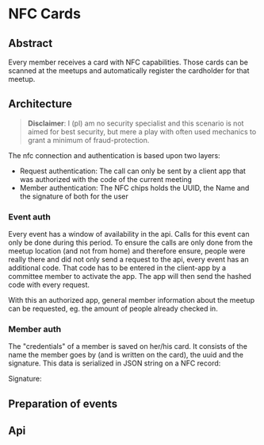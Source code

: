 # NFC Cards

## Abstract

Every member receives a card with NFC capabilities. Those cards can be
scanned at the meetups and automatically register the cardholder for
that meetup.

## Architecture

> **Disclaimer**: I (pl) am no security specialist and this scenario is not
aimed for best security, but mere a play with often used mechanics to grant
a minimum of fraud-protection. 

The nfc connection and authentication is based upon two layers:
- Request authentication: The call can only be sent by a client app that was authorized with the code of the current meeting
- Member authentication: The NFC chips holds the UUID, the Name and the signature of both for the user

### Event auth

Every event has a window of availability in the api. Calls for this event can only be done during this period. 
To ensure the calls are only done from the meetup location (and not from home) and therefore ensure, people were
really there and did not only send a request to the api, every event has an additional code. That code
has to be entered in the client-app by a committee member to activate the app. The app will
then send the hashed code with every request. 

With this an authorized app, general member information about the meetup can be requested, eg. the amount of 
people already checked in.

### Member auth

The "credentials" of a member is saved on her/his card. It consists of the name the member goes by (and is 
written on the card), the uuid and the signature. This data is serialized in JSON string on a NFC record:

Signature: 



## Preparation of events

## Api
